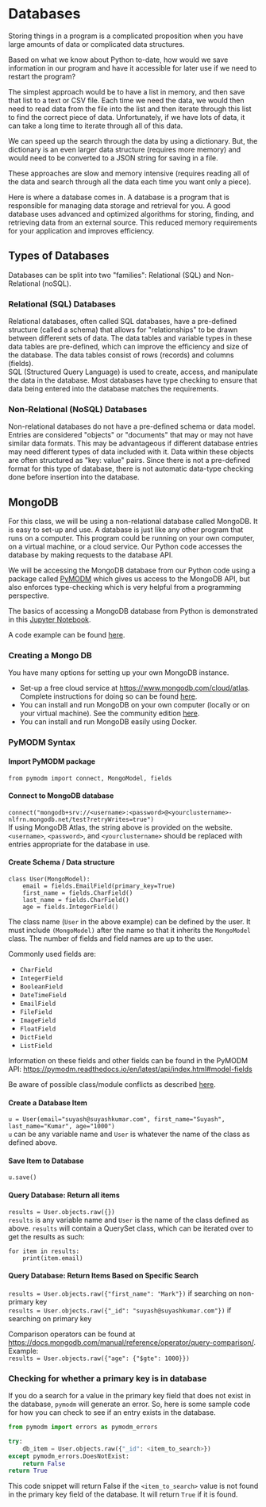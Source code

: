 # Databases
Storing things in a program is a complicated proposition when you have large
amounts of data or complicated data structures.

Based on what we know about Python to-date, how would we save information in our
program and have it accessible for later use if we need to restart the program?

The simplest approach would be to have a list in memory, and then save that
list to a text or CSV file.  Each time we need the data, we would then need
to read data from the file into the list and then iterate through this list
to find the correct piece of data.  Unfortunately, if we have lots of data,
it can take a long time to iterate through all of this data.

We can speed up the search through the data by using a dictionary.  But, the
dictionary is an even larger data structure (requires more memory) and would 
need to be converted to a JSON string for saving in a file.

These approaches are slow and memory intensive (requires reading all of the 
data and search through all the data each time you want only a piece).

Here is where a database comes in.  A database is a program that is 
responsible for managing data storage and retrieval for you.  A good database
uses advanced and optimized algorithms for storing, finding, and retrieving data from an
external source.  This reduced memory requirements for your application and 
improves efficiency.  

## Types of Databases
Databases can be split into two "families":  Relational (SQL) and 
Non-Relational (noSQL).

### Relational (SQL) Databases
Relational databases, often called SQL databases, have a pre-defined structure 
(called a schema)
that allows for "relationships" to be drawn between different sets of data.
The data tables and variable types in these data tables are pre-defined, which
can improve the efficiency and size of the database.  The
data tables consist of rows (records) and columns (fields).  
SQL (Structured Query Language) is used to create, access, and manipulate the
data in the database.  Most databases have type checking to ensure that data
being entered into the database matches the requirements.

### Non-Relational (NoSQL) Databases
Non-relational databases do not have a pre-defined schema or data model.
Entries are considered "objects" or "documents" that may or may not have
similar data formats.  This may be advantageous if different database entries
may need different types of data included with it.  Data within these objects 
are often structured as "key:
value" pairs.  Since there is not a pre-defined format for this type of 
database, there is not automatic data-type checking done before insertion
into the database.

## MongoDB
For this class, we will be using a non-relational database called MongoDB.
It is easy to set-up and use.  A database is just like any other program that
runs on a computer.  This program could be running on your own computer, on a
virtual machine, or a cloud service.  Our Python code accesses the database
by making requests to the database API.  


We will be accessing the MongoDB database from our Python code using a package 
called [PyMODM](https://pymodm.readthedocs.io/en/latest/) which gives us access 
to the MongoDB API, but also enforces type-checking which is very helpful from 
a programming perspective.  

The basics of accessing a MongoDB database from Python is demonstrated in
this [Jupyter Notebook](../Resources/Databases/mongo_example.ipynb).

A code example can be found [here](../Resources/Databases/mongo_db_example.py).

### Creating a Mongo DB
You have many options for setting up your own MongoDB instance.
* Set-up a free cloud service at <https://www.mongodb.com/cloud/atlas>.
Complete instructions for doing so can be found [here](../Resources/Databases/mlab.md).
* You can install and run MongoDB on your own computer (locally or on your 
virtual machine).  See the community edition [here](https://docs.mongodb.com/manual/installation/#tutorials).
* You can install and run MongoDB easily using Docker.  


### PyMODM Syntax

#### Import PyMODM package
`from pymodm import connect, MongoModel, fields`

#### Connect to MongoDB database
`connect("mongodb+srv://<username>:<password>@<yourclustername>-nlfrn.mongodb.net/test?retryWrites=true")`  
If using MongoDB Atlas, the string above is provided on the website.
`<username>`, `<password>`, and `<yourclustername>` should be replaced with
entries appropriate for the database in use.

#### Create Schema / Data structure
```
class User(MongoModel):
    email = fields.EmailField(primary_key=True)
    first_name = fields.CharField()
    last_name = fields.CharField()
    age = fields.IntegerField()
```
The class name (`User` in the above example) can be defined by the user.  It
must include `(MongoModel)` after the name so that it inherits the `MongoModel`
class.  The number of fields and field names are up to the user.  

Commonly used fields are:
* `CharField`
* `IntegerField`
* `BooleanField`
* `DateTimeField`
* `EmailField`
* `FileField`
* `ImageField`
* `FloatField`
* `DictField`
* `ListField`

Information on these fields and other fields can be found in the PyMODM API: 
<https://pymodm.readthedocs.io/en/latest/api/index.html#model-fields>

Be aware of possible class/module conflicts as described 
[here](../Resources/Databases/mongo_db_class_module_conflicts.md).

#### Create a Database Item
`u = User(email="suyash@suyashkumar.com", first_name="Suyash", last_name="Kumar", age="1000")`  
`u` can be any variable name and `User` is whatever the name of the class as
defined above.

#### Save Item to Database
`u.save()`

#### Query Database:  Return all items
`results = User.objects.raw({})`  
`results` is any variable name and `User` is the name of the class defined as 
above.  `results` will contain a QuerySet class, which can be iterated over to
get the results as such:
```
for item in results:
    print(item.email)
``` 

#### Query Database:  Return Items Based on Specific Search
`results = User.objects.raw({"first_name": "Mark"})` if searching on 
non-primary key  
`results = User.objects.raw({"_id": "suyash@suyashkumar.com"})` if searching
on primary key

Comparison operators can be found at 
<https://docs.mongodb.com/manual/reference/operator/query-comparison/>.  Example:  
`results = User.objects.raw({"age": {"$gte": 1000}})`
 
### Checking for whether a primary key is in database
If you do a search for a value in the primary key field that does not exist
in the database, `pymodm` will generate an error.  So, here is some sample
code for how you can check to see if an entry exists in the database.  

```python
from pymodm import errors as pymodm_errors

try:
    db_item = User.objects.raw({"_id": <item_to_search>})
except pymodm_errors.DoesNotExist:
    return False
return True
```
This code snippet will return False if the `<item_to_search>` value is not
found in the primary key field of the database.  It will return `True` if it
is found.
